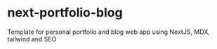 # next-portfolio-blog
Template for personal portfolio and blog web app using NextJS, MDX, tailwind and SEO
